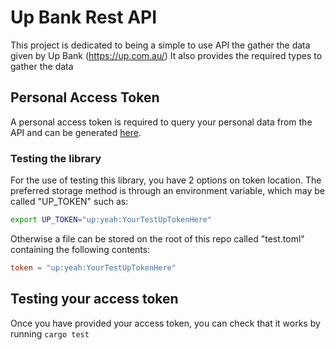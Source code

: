 # Up Bank Rest API

This project is dedicated to being a simple to use API the gather the data given by Up Bank (https://up.com.au/)
It also provides the required types to gather the data

## Personal Access Token

A personal access token is required to query your personal data from the API and can be generated [here](https://api.up.com.au/getting_started).

### Testing the library
For the use of testing this library, you have 2 options on token location.
The preferred storage method is through an environment variable, which may be called \"UP_TOKEN\" such as:

```sh
export UP_TOKEN="up:yeah:YourTestUpTokenHere"
```

Otherwise a file can be stored on the root of this repo called "test.toml" containing the following contents:

```toml
token = "up:yeah:YourTestUpTokenHere"
```

## Testing your access token

Once you have provided your access token, you can check that it works by running `cargo test`
